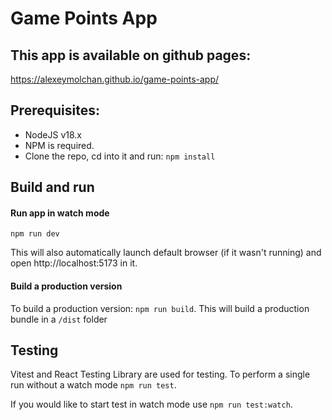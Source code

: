 # Game Points App

## This app is available on github pages:

https://alexeymolchan.github.io/game-points-app/

## Prerequisites:

- NodeJS v18.x
- NPM is required.
- Clone the repo, cd into it and run: `npm install`

## Build and run

#### Run app in watch mode

`npm run dev`

This will also automatically launch default browser (if it wasn't running) and open http://localhost:5173 in it.

#### Build a production version

To build a production version: `npm run build`. This will build a production bundle in a `/dist` folder

## Testing

Vitest and React Testing Library are used for testing. To perform a single run without a watch mode `npm run test`.

If you would like to start test in watch mode use `npm run test:watch`.
